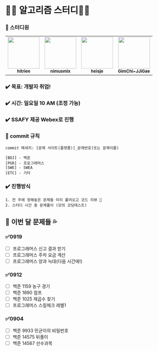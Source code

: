 # :man_student: 알고리즘 스터디:woman_student:

### :information_desk_person: 스터디원
<table>
  <tr>
   <td align="center"><a href="https://github.com/hitriee"><img src="" width="100px;" alt=""/>
   <br /><sub><b>hitriee</b><br></sub></a></td>
   <td align="center"><a href="https://github.com/nimusmix"><img src="https://avatars.githubusercontent.com/u/109320569?s=400" width="100px;" alt=""/>
   <br /><sub><b>nimusmix</b><br></sub></a></td>
   <td align="center"><a href="https://github.com/heisje"><img src="https://avatars.githubusercontent.com/u/109322450?v=4" width="100px;" alt=""/>
   <br /><sub><b>heisje</b><br></sub></a></td>
   <td align="center"><a href="https://github.com/GimChi-JJiGae"><img src="https://avatars.githubusercontent.com/u/54613889?v=4" width="100px;" alt=""/>
   <br /><sub><b>GimChi-JJiGae</b><br></sub></a></td>
  </tr>
</table>


### ✔️ 목표: 개발자 취업!

### ✔️ 시간: 일요일 10 AM (조정 가능)

### ✔️ SSAFY 제공 Webex로 진행

### :triangular_ruler: commit 규칙
```
commit 메세지: [문제 사이트(플랫폼)]_문제번호(또는 문제이름)

[BOJ] - 백준  
[PGR] - 프로그래머스
[SWE] - SWEA
[ETC] - 기타
```

### ✔️ 진행방식

```
1. 전 주에 정해놓은 문제들 미리 풀어오고 코드 리뷰 🌱
2. 스터디 시간 중 문제풀이 (모의 코딩테스트)
```



## :rocket: 이번 달 문제들 :sweat_drops:

### ✅0919

- [ ] 프로그래머스 신고 결과 받기
- [ ] 프로그래머스 주차 요금 계산
- [ ] 프로그래머스 양과 늑대(다음 시간에!)

### ✅0912

- [ ] 백준 1159 농구 경기
- [ ] 백준 1890 점프
- [ ] 백준 1025 제곱수 찾기
- [ ] 프로그래머스 스킬체크 레벨1

### ✅0904

- [ ] 백준 9933 민균이의 비밀번호
- [ ] 백준 14575 뒤풀이
- [ ] 백준 14567 선수과목